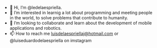- 👋 Hi, I’m @ledelaespriella.
- 👀 I’m interested in learnig a lot about programming and meeting people in the world, to solve problems that contribute to humanity.
- 💞️ I’m looking to collaborate and learn about the development of mobile applications and robotics.
- 📫 How to reach me luisdelaespriellaj@hotmail.com or @luiseduardodelaespriella on imstagram

